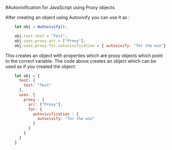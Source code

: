 #Autovivification for JavaScript using Proxy objects

After creating an object using Autovivify you can use it as :

```javascript
    let obj = Autovivify();

    obj.test.test = "Test";
    obj.uses.proxy.arr = ["Proxy"];
    obj.uses.proxy.for.autovivification = { autovivify: "for the win"};
```

This creates an object with properties which are proxy objects which point to
the correct variable. The code above creates an object which can be used as if
you created the object:

```javascript
    let obj = {
      test: {
        test: "Test"
      },
      uses: {
        proxy : {
          arr: ["Proxy"],
          for: {
            autovivification : {
              autovivify: "for the win"
            }
          }
        }
      }
    }
```
